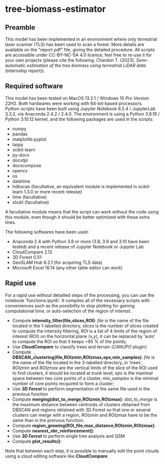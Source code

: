 # tree-biomass-estimator

## Preamble

This model has been implemented in an environment where only terrestrial laser scanner (TLS) has been used to scan a forest. More details are available on the "report.pdf" file, giving the detailed procedure. All scripts are accessible under CC-BY-NC-SA 4.0 licence, feel free to re-use it for your own projects (please cite the following: Chardon T. (2023). _Semi-automatic estimation of the tree biomass using terrestrial LiDAR data_ (internship report)).

## Required software

This model has been tested on MacOS 13.2.1 / Windows 10 Pro Version 22H2. Both hardwares were working with 64-bit-based processors. \
Python scripts have been built using Jupyter Notebook 6.5.4 / JupyterLab 3.3.2, via Anaconda 2.4.2 / 2.4.0. The environment is using a Python 3.8.16 / Python 3.10.12 kernel, and the following packages are used in the scripts:
- numpy
- pandas
- matplotlib.pyplot 
- laspy
- scikit-learn
- py-docx
- docxtpl
- docxcompose
- opencv
- os
- datetime
- hdbscan (facultative, an equivalent module is implemented in scikit-learn 1.3.0 or more recent release)
- time (facultative)
- shutil (facultative)

A facultative module means that the script can work without the code using this module, even though it should be better optimized with these extra lines.

The following softwares have been used:

- Anaconda 2.4 with Python 3.8 or more (3.8, 3.9 and 3.10 have been tested) and a recent release of Jupyter Notebook or Jupyter Lab
- CloudCompare 2.12
- 3D Forest 0.51
- GeoSLAM Hub 6.2.1 (for acquiring TLS data)
- Microsoft Excel 16.14 (any other table editor can work)

## Rapid use

For a rapid use without detailled steps of the processing, you can use the notebook 'functions.ipynb'. It compiles all of the necessary scripts with conveniences such as the possibility to stop plotting for gaining computational time, or auto-selection of the region of interest.

- Compute **intensity_filter(file,slices,ROI)**: _file_ is the name of the file located in the 1-labelled directory, _slices_ is the number of slices created to compute the intensity filtering, _ROI_ is a list of 4 limits of the region of interest (ROI) on the horizontal plane (x,y), it can be replaced by 'auto' to compute the ROI so that it keeps ~95 % of the points;
- Use **_CloudCompare_** to classify trees and terrain (_CANUPO_ plugin)
- Compute **DBSCAN_clustering(file,ROIzmin,ROIzmax,eps,min_samples)**: _file_ is the name of the file located in the 3-labelled directory, in 'trees', _ROIzmin_ and _ROIzmax_ are the vertical limits of the slice of the ROI used to find clusters, it should be located at trunk level, _eps_ is the maximal space between two core points of a cluster, _min_samples_ is the minimal number of core points recquired to form a cluster;
- Use _**3D Forest**_ to perform segmentation of the same file used in the previous function
- Compute **merging(dist_to_merge,ROIzmin,ROIzmax)**: _dist_to_merge_ is the maximum distance between centroids of clusters obtained from DBSCAN and regions obtained with 3D Forest so that one or several clusters can merge with a region, _ROIzmin_ and _ROIzmax_ have to be the same than in the preivous function;
- Compute **region_growing(ROI_file,max_distance,ROIzmin,ROIzmax)**:
- Compute **nearest_nbr_reinforcement()**:
- Use _**3D Forest**_ to perform single tree analysis and QSM
- Compute **plot_results()**: 

Note that between each step, it is possible to manually edit the point clouds using a cloud editing software like **_CloudCompare_**.
